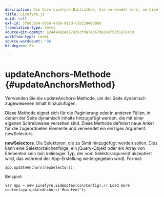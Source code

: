 ```yaml
---
description: Die Core Livefyre-Bibliothek, die verwendet wird, um Livefyre auf Ihrer Site zu aktivieren.
title: Livefyre.js
uuid: null
exl-id: 5f60ce54-5669-4768-912d-c1b13946d8b8
translation-type: tm+mt
source-git-commit: a2449482e617939cfda7e367da34875bf187c4c9
workflow-type: tm+mt
source-wordcount: '96'
ht-degree: 2%

---
```


# updateAnchors-Methode {#updateAnchorsMethod}

Verwenden Sie die updateAnchors-Methode, um der Seite dynamisch zugewiesenen Inhalt hinzuzufügen.

Diese Methode eignet sich für die Paginierung oder in anderen Fällen, in denen der Seite dynamisch Inhalte hinzugefügt werden, die mit einer eigenen Schreibweise versehen sind. Diese Methode definiert neue Anker für die zugeordneten Elemente und verwendet ein einziges Argument: newSelectors.

**newSelectors**. Die Selektoren, die zu Simit hinzugefügt werden sollen. Dies kann eine Selektorzeichenfolge, ein jQuery-Objekt oder ein Array von Elementen sein (ein beliebiger Typ, der vom Selektorargument akzeptiert wird, das während der App-Erstellung weitergegeben wird).
Format:

```
app.updateAnchors(newSelectors);
```

Beispiel:

```
var app = new Livefyre.Sidenotes(convConfig);// Load more contentapp.updateAnchors('#content');
```
